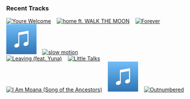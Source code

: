 ### Recent Tracks
[<img src='https://lastfm.freetls.fastly.net/i/u/300x300/4d75dbe282afff199b03a6de8d1318dc.png' width='16%' height='16%' alt='Youre Welcome'>](https://www.last.fm/music/dwayne%2bjohnson/_/you%2527re%2bwelcome)&nbsp;&nbsp;&nbsp;&nbsp;[<img src='https://lastfm.freetls.fastly.net/i/u/300x300/187d7db7246b62070d302d00e7e23336.png' width='16%' height='16%' alt='home ft. WALK THE MOON'>](https://www.last.fm/music/morgxn/_/home%2bft.%2bwalk%2bthe%2bmoon)&nbsp;&nbsp;&nbsp;&nbsp;[<img src='https://lastfm.freetls.fastly.net/i/u/300x300/433656941a78d5d94ef39ab8a7e65c5a.png' width='16%' height='16%' alt='Forever'>](https://www.last.fm/music/haim/_/forever)&nbsp;&nbsp;&nbsp;&nbsp;[<img src='https://github.com/atfinke/atfinke/blob/master/placeholder.jpeg?raw=true' width='16%' height='16%' alt='California'>](https://www.last.fm/music/hot%2bshade/_/california)&nbsp;&nbsp;&nbsp;&nbsp;[<img src='https://lastfm.freetls.fastly.net/i/u/300x300/3b797a63e3e79bd772f6eb6948bad7fd.png' width='16%' height='16%' alt='slow motion'>](https://www.last.fm/music/flor/_/slow%2bmotion)&nbsp;&nbsp;&nbsp;&nbsp;<br>[<img src='https://lastfm.freetls.fastly.net/i/u/300x300/f5b6e2565df54c6b684695222a35e8be.png' width='16%' height='16%' alt='Leaving (feat. Yuna)'>](https://www.last.fm/music/ekali/_/leaving%2b%2528feat.%2byuna%2529)&nbsp;&nbsp;&nbsp;&nbsp;[<img src='https://lastfm.freetls.fastly.net/i/u/300x300/b3699e505606456193e0971e6e7af6f4.png' width='16%' height='16%' alt='Little Talks'>](https://www.last.fm/music/of%2bmonsters%2band%2bmen/_/little%2btalks)&nbsp;&nbsp;&nbsp;&nbsp;[<img src='https://lastfm.freetls.fastly.net/i/u/300x300/4d75dbe282afff199b03a6de8d1318dc.png' width='16%' height='16%' alt='I Am Moana (Song of the Ancestors)'>](https://www.last.fm/music/rachel%2bhouse/_/i%2bam%2bmoana%2b%2528song%2bof%2bthe%2bancestors%2529)&nbsp;&nbsp;&nbsp;&nbsp;[<img src='https://github.com/atfinke/atfinke/blob/master/placeholder.jpeg?raw=true' width='16%' height='16%' alt='Something Else'>](https://www.last.fm/music/the%2bkelseys/_/something%2belse)&nbsp;&nbsp;&nbsp;&nbsp;[<img src='https://lastfm.freetls.fastly.net/i/u/300x300/8d639dfbafcdf48e7673e08fe430d5f3.png' width='16%' height='16%' alt='Outnumbered'>](https://www.last.fm/music/dermot%2bkennedy/_/outnumbered)&nbsp;&nbsp;&nbsp;&nbsp;<br>